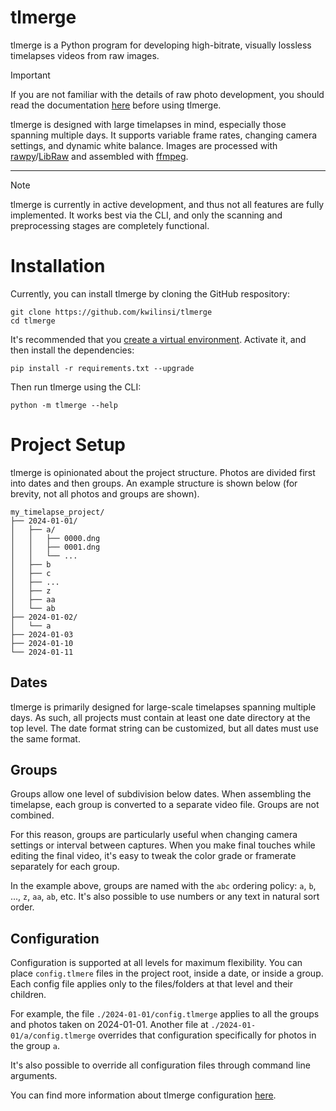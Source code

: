 # tlmerge

tlmerge is a Python program for developing high-bitrate, visually lossless
timelapses videos from raw images.

> [!IMPORTANT]
> If you are not familiar with the details of raw photo development, you should
> read the documentation [here](docs/raw_processing.md) before using tlmerge.

tlmerge is designed with large timelapses in mind, especially those spanning
multiple days. It supports variable frame rates, changing camera settings, and
dynamic white balance. Images are processed
with [rawpy](https://github.com/letmaik/rawpy)/[LibRaw](https://www.libraw.org/)
and assembled with [ffmpeg](https://ffmpeg.org/).

---

> [!NOTE]
> tlmerge is currently in active development, and thus not all features are
> fully implemented. It works best via the CLI, and only the scanning and
> preprocessing stages are completely functional.

# Installation

Currently, you can install tlmerge by cloning the GitHub respository:

```
git clone https://github.com/kwilinsi/tlmerge
cd tlmerge
```

It's recommended that you
[create a virtual environment](https://packaging.python.org/en/latest/guides/installing-using-pip-and-virtual-environments/#create-and-use-virtual-environments).
Activate it, and then install the dependencies:

```
pip install -r requirements.txt --upgrade
```

Then run tlmerge using the CLI:

```
python -m tlmerge --help
```

# Project Setup

tlmerge is opinionated about the project structure. Photos are divided first
into dates and then groups. An example structure is shown below (for brevity,
not all photos and groups are shown).

```
my_timelapse_project/
├── 2024-01-01/
│   ├── a/
│   │   ├── 0000.dng
│   │   ├── 0001.dng
│   │   └── ...
│   ├── b
│   ├── c
│   ├── ...
│   ├── z
│   ├── aa
│   └── ab
├── 2024-01-02/
│   └── a
├── 2024-01-03
├── 2024-01-10
└── 2024-01-11
```

## Dates

tlmerge is primarily designed for large-scale timelapses spanning multiple days.
As such, all projects must contain at least one date directory at the top level.
The date format string can be customized, but all dates must use the same
format.

## Groups

Groups allow one level of subdivision below dates. When assembling the
timelapse, each group is converted to a separate video file. Groups are not
combined.

For this reason, groups are particularly useful when changing camera settings or
interval between captures. When you make final touches while editing the final
video, it's easy to tweak the color grade or framerate separately for each
group.

In the example above, groups are named with the `abc` ordering policy: `a`,
`b`, ..., `z`, `aa`, `ab`, etc. It's also possible to use numbers or any text in
natural sort order.

## Configuration

Configuration is supported at all levels for maximum flexibility. You can place
`config.tlmere` files in the project root, inside a date, or inside a group.
Each config file applies only to the files/folders at that level and their
children.

For example, the file `./2024-01-01/config.tlmerge` applies to all the groups
and photos taken on 2024-01-01. Another file at `./2024-01-01/a/config.tlmerge`
overrides that configuration specifically for photos in the group `a`.

It's also possible to override all configuration files through command line
arguments.

You can find more information about tlmerge configuration
[here](docs/config.md).
